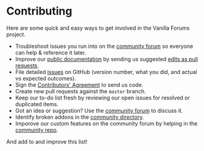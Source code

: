 # Contributing

Here are some quick and easy ways to get involved in the Vanilla Forums project.

* Troubleshoot issues you run into on the [community forum](https://open.vanillaforums.com/discussions) so everyone can help & reference it later.
* Improve our [public documentation](https://docs.vanillaforums.com/) by sending us suggested [edits as pull requests](https://github.com/vanilla/docs).
* File detailed [issues](https://github.com/vanilla/vanilla/issues) on GitHub (version number, what you did, and actual vs expected outcomes).
* Sign the [Contributors' Agreement](https://open.vanillaforums.com/contributors) to send us code.
* Create new pull requests against the `master` branch.
* Keep our to-do list fresh by reviewing our open issues for resolved or duplicated items.
* Got an idea or suggestion? Use the [community forum](https://open.vanillaforums.com/discussions) to discuss it.
* Identify broken addons in the [community directory](https://open.vanillaforums.com/addons).
* Imporove our custom features on the community forum by helping in the [community repo](https://github.com/vanilla/community).

And add to and improve this list!
